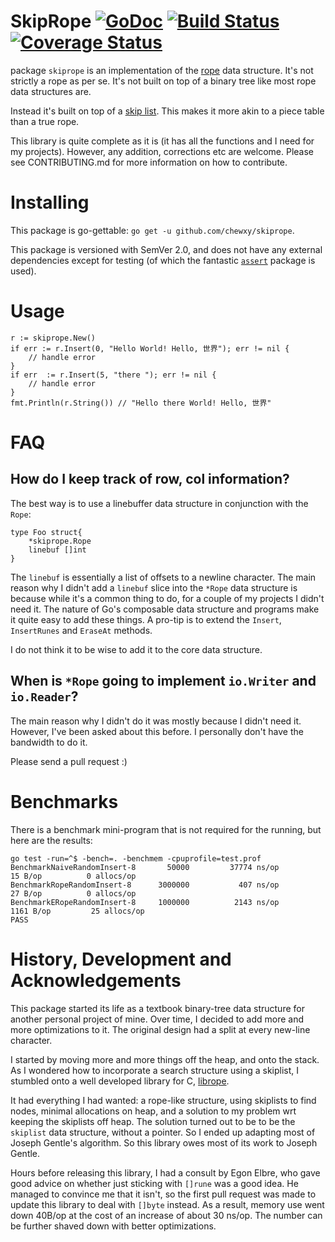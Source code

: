 # SkipRope [![GoDoc](https://godoc.org/github.com/chewxy/skiprope?status.svg)](https://godoc.org/github.com/chewxy/skiprope) [![Build Status](https://travis-ci.org/chewxy/skiprope.svg?branch=master)](https://travis-ci.org/chewxy/skiprope) [![Coverage Status](https://coveralls.io/repos/github/chewxy/skiprope/badge.svg?branch=master)](https://coveralls.io/github/chewxy/skiprope?branch=master) #

package `skiprope` is an implementation of the [rope](https://en.wikipedia.org/wiki/Rope_%28data_structure%29) data structure. It's not strictly a rope as per se. It's not built on top of a binary tree like most rope data structures are. 

Instead it's built on top of a [skip list](https://en.wikipedia.org/wiki/Skip_list).  This makes it more akin to a piece table than a true rope. 

This library is quite complete as it is (it has all the functions and I need for my projects). However, any addition, corrections etc are welcome. Please see CONTRIBUTING.md for more information on how to contribute. 

# Installing #

This package is go-gettable: `go get -u github.com/chewxy/skiprope`. 

This package is versioned with SemVer 2.0, and does not have any external dependencies except for testing (of which the fantastic [`assert`](https://github.com/stretchr/testify) package is used).

# Usage #

```
r := skiprope.New()
if err := r.Insert(0, "Hello World! Hello, 世界"); err != nil {
	// handle error
}
if err  := r.Insert(5, "there "); err != nil {
	// handle error
}
fmt.Println(r.String()) // "Hello there World! Hello, 世界"
```

# FAQ #

## How do I keep track of row, col information? ##

The best way is to use a linebuffer data structure in conjunction with the `Rope`:

```
type Foo struct{
	*skiprope.Rope
	linebuf []int
}
```

The `linebuf` is essentially a list of offsets to a newline character. The main reason why I didn't add a `linebuf` slice into the `*Rope` data structure is because while it's a common thing to do, for a couple of my projects I didn't need it. The nature of Go's composable data structure and programs make it quite easy to add these things. A pro-tip is to extend the `Insert`, `InsertRunes` and `EraseAt` methods.

I do not think it to be wise to add it to the core data structure.

## When is `*Rope` going to implement `io.Writer` and `io.Reader`? ##

The main reason why I didn't do it was mostly because I didn't need it. However, I've been asked about this before. I personally don't have the bandwidth to do it.

Please send a pull request :)

# Benchmarks #

There is a benchmark mini-program that is not required for the running, but here are the results:

```
go test -run=^$ -bench=. -benchmem -cpuprofile=test.prof
BenchmarkNaiveRandomInsert-8   	   50000	     37774 ns/op	      15 B/op	       0 allocs/op
BenchmarkRopeRandomInsert-8    	 3000000	       407 ns/op	      27 B/op	       0 allocs/op
BenchmarkERopeRandomInsert-8   	 1000000	      2143 ns/op	    1161 B/op	      25 allocs/op
PASS
```

# History, Development and Acknowledgements #
This package started its life as a textbook binary-tree data structure for another personal project of mine. Over time, I decided to add more and more optimizations to it. The original design had a split at every new-line character. 

I started by moving more and more things off the heap, and onto the stack. As I wondered how to incorporate a search structure using a skiplist, I stumbled onto a well developed library for C, [librope](https://github.com/josephg/librope).

It had everything I had wanted: a rope-like structure, using skiplists to find nodes, minimal allocations on heap, and a solution to my problem wrt keeping the skiplists off heap. The solution turned out to be to be the `skiplist` data structure, without a pointer. So I ended up adapting most of Joseph Gentle's algorithm. So this library owes most of its work to Joseph Gentle. 

Hours before releasing this library, I had a consult by Egon Elbre, who gave good advice on whether just sticking with `[]rune` was a good idea. He managed to convince me that it isn't, so the first pull request was made to update this library to deal with `[]byte` instead. As a result, memory use went down 40B/op at the cost of an increase of about 30 ns/op. The number can be further shaved down with better optimizations.